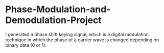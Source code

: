 # Phase-Modulation-and-Demodulation-Project

I generated a phase shift keying signal, which is a digital modulation technique in which the phase of a carrier wave is changed depending on binary data (0 or 1).
